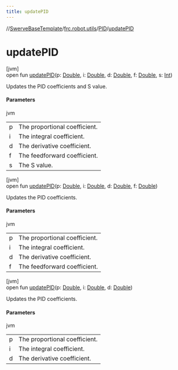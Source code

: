 ```yaml
---
title: updatePID
---
```

//[SwerveBaseTemplate](../../../index.html)/[frc.robot.utils](../index.html)/[PID](index.html)/[updatePID](update-p-i-d.html)



# updatePID



[jvm]\
open fun [updatePID](update-p-i-d.html)(p: [Double](https://kotlinlang.org/api/latest/jvm/stdlib/kotlin/-double/index.html), i: [Double](https://kotlinlang.org/api/latest/jvm/stdlib/kotlin/-double/index.html), d: [Double](https://kotlinlang.org/api/latest/jvm/stdlib/kotlin/-double/index.html), f: [Double](https://kotlinlang.org/api/latest/jvm/stdlib/kotlin/-double/index.html), s: [Int](https://kotlinlang.org/api/latest/jvm/stdlib/kotlin/-int/index.html))



Updates the PID coefficients and S value.



#### Parameters


jvm

| | |
|---|---|
| p | The proportional coefficient. |
| i | The integral coefficient. |
| d | The derivative coefficient. |
| f | The feedforward coefficient. |
| s | The S value. |





[jvm]\
open fun [updatePID](update-p-i-d.html)(p: [Double](https://kotlinlang.org/api/latest/jvm/stdlib/kotlin/-double/index.html), i: [Double](https://kotlinlang.org/api/latest/jvm/stdlib/kotlin/-double/index.html), d: [Double](https://kotlinlang.org/api/latest/jvm/stdlib/kotlin/-double/index.html), f: [Double](https://kotlinlang.org/api/latest/jvm/stdlib/kotlin/-double/index.html))



Updates the PID coefficients.



#### Parameters


jvm

| | |
|---|---|
| p | The proportional coefficient. |
| i | The integral coefficient. |
| d | The derivative coefficient. |
| f | The feedforward coefficient. |





[jvm]\
open fun [updatePID](update-p-i-d.html)(p: [Double](https://kotlinlang.org/api/latest/jvm/stdlib/kotlin/-double/index.html), i: [Double](https://kotlinlang.org/api/latest/jvm/stdlib/kotlin/-double/index.html), d: [Double](https://kotlinlang.org/api/latest/jvm/stdlib/kotlin/-double/index.html))



Updates the PID coefficients.



#### Parameters


jvm

| | |
|---|---|
| p | The proportional coefficient. |
| i | The integral coefficient. |
| d | The derivative coefficient. |




